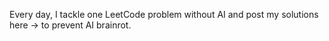 Every day, I tackle one LeetCode problem without AI and post my solutions here -> to prevent AI brainrot. 





